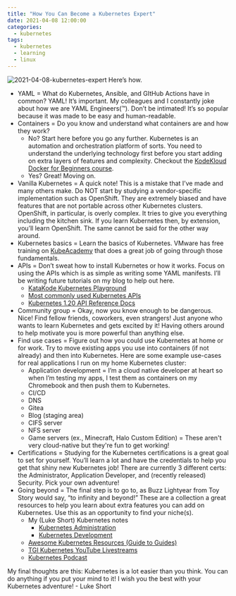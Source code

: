 ```yaml
---
title: "How You Can Become a Kubernetes Expert"
date: 2021-04-08 12:00:00
categories:
  - kubernetes
tags:
  - kubernetes
  - learning
  - linux
---
```


![2021-04-08-kubernetes-expert](../../images/2021-04-08-kubernetes-expert.jpg) Here’s how.

- YAML = What do Kubernetes, Ansible, and GItHub Actions have in common? YAML! It’s important. My colleagues and I constantly joke about how we are YAML Engineers(™). Don’t be intimated! It’s so popular because it was made to be easy and human-readable.
- Containers = Do you know and understand what containers are and how they work?
    - No? Start here before you go any further. Kubernetes is an automation and orchestration platform of sorts. You need to understand the underlying technology first before you start adding on extra layers of features and complexity. Checkout the [KodeKloud Docker for Beginners course](https://www.youtube.com/watch?v=zJ6WbK9zFpI).
    - Yes? Great! Moving on.
- Vanilla Kubernetes = A quick note! This is a mistake that I’ve made and many others make. Do NOT start by studying a vendor-specific implementation such as OpenShift. They are extremely biased and have features that are not portable across other Kubernetes clusters. OpenShift, in particular, is overly complex. It tries to give you everything including the kitchen sink. If you learn Kubernetes then, by extension, you’ll learn OpenShift. The same cannot be said for the other way around.
- Kubernetes basics = Learn the basics of Kubernetes. VMware has free training on [KubeAcademy](https://kube.academy/) that does a great job of going through those fundamentals.
- APIs = Don’t sweat how to install Kubernetes or how it works. Focus on using the APIs which is as simple as writing some YAML manifests. I’ll be writing future tutorials on my blog to help out here.
    - [KataKode Kubernetes Playground](https://www.katacoda.com/courses/kubernetes/playground)
    - [Most commonly used Kubernetes APIs](https://ekultails.github.io/rootpages/virtualization/kubernetes_development.html#popular-apis)
    - [Kubernetes 1.20 API Reference Docs](https://v1-20.docs.kubernetes.io/docs/reference/generated/kubernetes-api/v1.20/)
- Community group = Okay, now you know enough to be dangerous. Nice! Find fellow friends, coworkers, even strangers! Just anyone who wants to learn Kubernetes and gets excited by it! Having others around to help motivate you is more powerful than anything else.
- Find use cases = Figure out how you could use Kubernetes at home or for work. Try to move existing apps you use into containers (if not already) and then into Kubernetes. Here are some example use-cases for real applications I run on my home Kubernetes cluster:
    - Application development = I’m a cloud native developer at heart so when I’m testing my apps, I test them as containers on my Chromebook and then push them to Kubernetes.
    - CI/CD
    - DNS
    - Gitea
    - Blog (staging area)
    - CIFS server
    - NFS server
    - Game servers (ex., Minecraft, Halo Custom Edition) = These aren't very cloud-native but they're fun to get working!
- Certifications = Studying for the Kubernetes certifications is a great goal to set for yourself. You’ll learn a lot and have the credentials to help you get that shiny new Kubernetes job! There are currently 3 different certs: the Administrator, Application Developer, and (recently released) Security. Pick your own adventure!
- Going beyond = The final step is to go to, as Buzz Lightyear from Toy Story would say, “to infinity and beyond!” These are a collection a great resources to help you learn about extra features you can add on Kubernetes. Use this as an opportunity to find your niche(s).
    - My (Luke Short) Kubernetes notes
        - [Kubernetes Administration](https://ekultails.github.io/rootpages/virtualization/kubernetes_administration.html)
        - [Kubernetes Development](https://ekultails.github.io/rootpages/virtualization/kubernetes_development.html)
    - [Awesome Kubernetes Resources (Guide to Guides)](https://github.com/tomhuang12/awesome-k8s-resources)
    - [TGI Kubernetes YouTube Livestreams](https://www.youtube.com/playlist?list=PL7bmigfV0EqQzxcNpmcdTJ9eFRPBe-iZa) 
    - [Kubernetes Podcast](https://kubernetespodcast.com/)

My final thoughts are this: Kubernetes is a lot easier than you think. You can do anything if you put your mind to it! I wish you the best with your Kubernetes adventure! - Luke Short
